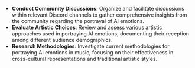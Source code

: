 - **Conduct Community Discussions**: Organize and facilitate discussions within relevant Discord channels to gather comprehensive insights from the community regarding the portrayal of AI emotions.
- **Evaluate Artistic Choices**: Review and assess various artistic approaches used in portraying AI emotions, documenting their reception among different audience demographics.
- **Research Methodologies**: Investigate current methodologies for portraying AI emotions in music, focusing on their effectiveness in cross-cultural representations and traditional artistic styles.